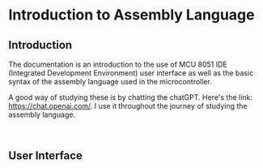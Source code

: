 # Introduction to Assembly Language

## Introduction

The documentation is an introduction to the use of MCU 8051 IDE (Integrated Development Environment) user interface as well as the basic syntax of the assembly language used in the microcontroller.

A good way of studying these is by chatting the chatGPT. Here's the link: <https://chat.openai.com/>. I use it throughout the journey of studying the assembly language.

</br>

## User Interface

